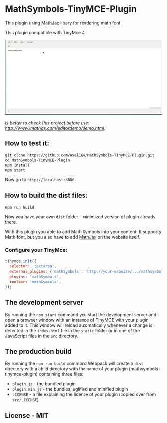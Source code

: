 # MathSymbols-TinyMCE-Plugin

This plugin using [MathJax](https://www.mathjax.org) libary for rendering math font.

This plugin compatible with TinyMce 4.

![MathSymbols TinyMCE Plugin - Visual demo](demo.gif)

*Is better to check this project before use: http://www.imathas.com/editordemo/demo.html.*

## How to test it:

```
git clone https://github.com/Axel186/MathSymbols-TinyMCE-Plugin.git
cd MathSymbols-TinyMCE-Plugin
npm install
npm start
```

Now go to `http://localhost:8080`.

## How to build the dist files:

```
npm run build
```

Now you have your own `dist` folder - minimized version of plugin already there.

With this plugin you able to add Math Symbols into your content. It supports Math font, but you also have to add [MathJax](https://www.mathjax.org) on the website itself.

### Configure your TinyMce:

```Javascript
tinymce.init({
  selector: 'textarea',
  external_plugins: {'mathSymbols': 'http://your-website/.../mathsymbols-tinymce-plugin/plugin.js'}, // Add plugin to Tinymce
  plugins: 'mathSymbols',
  toolbar: 'mathSymbols',
});
```

## The development server

By running the `npm start` command you start the development server and open a browser window with an instance of TinyMCE with your plugin added to it. This window will reload automatically whenever a change is detected in the `index.html` file in the `static` folder or in one of the JavaScript files in the `src` directory.

## The production build

By running the `npm run build` command Webpack will create a `dist` directory with a child directory with the name of your plugin (mathsymbols-tinymce-plugin) containing three files:

* `plugin.js` - the bundled plugin
* `plugin.min.js` - the bundles, uglified and minified plugin
* `LICENSE` - a file explaining the license of your plugin (copied over from `src/LICENSE`)

## License - MIT
